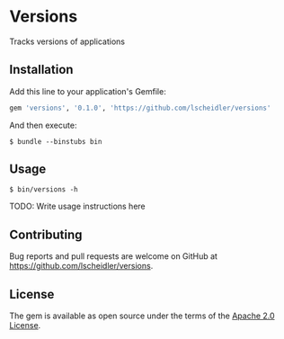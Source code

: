 # Versions

Tracks versions of applications

## Installation

Add this line to your application's Gemfile:

```ruby
gem 'versions', '0.1.0', 'https://github.com/lscheidler/versions'
```

And then execute:

    $ bundle --binstubs bin

## Usage

    $ bin/versions -h

TODO: Write usage instructions here

## Contributing

Bug reports and pull requests are welcome on GitHub at https://github.com/lscheidler/versions.

## License

The gem is available as open source under the terms of the [Apache 2.0 License](https://opensource.org/licenses/Apache-2.0).
